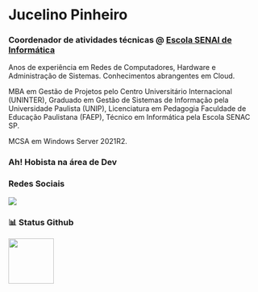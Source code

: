 # Jucelino Pinheiro

<div>
  <h3>
    Coordenador de atividades técnicas @ <a href="https://informatica.sp.senai.br/">Escola SENAI de Informática</a>
  </h3>
</div>

Anos de experiência em Redes de Computadores, Hardware e Administração de Sistemas. Conhecimentos abrangentes em Cloud.

MBA em Gestão de Projetos pelo Centro Universitário Internacional (UNINTER), Graduado em Gestão de Sistemas de Informação pela Universidade Paulista (UNIP), Licenciatura em Pedagogia Faculdade de Educação Paulistana (FAEP), Técnico em Informática pela Escola SENAC SP.

MCSA em Windows Server 2021R2.

### Ah! Hobista na área de Dev


### Redes Sociais

<div>
  <a href="https://www.linkedin.com/in/jucelino/" target="_blank">
    <img src="https://img.shields.io/badge/-Linkedin-0077B5?style=for-the-badge&logo=linkedin&logoColor=white"/>
  </a>
</div>

### 📊 Status Github
<div>
  <img height="90px" src="https://github-readme-stats.vercel.app/api/top-langs/?username=jucelinopinheiro&layout=compact&hide_title=true&border_color=9E9E9E&title_color=EBAC00&text_color=D9D9D9&bg_color=22272E&langs_count=4&locale=pt-br&card_width=400px" />
</div>
